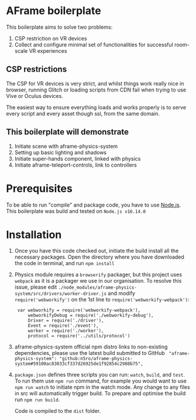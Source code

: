 # AFrame boilerplate

This boilerplate aims to solve two problems:

1. CSP restriction on VR devices
2. Collect and configure minimal set of functionalities for successful room-scale VR experiences

## CSP restrictions
The CSP for VR devices is very strict, and whilst things work really nice in browser, running Glitch or loading scripts from CDN fail when trying to use Vive or Oculus devices.

The easiest way to ensure everything loads and works properly is to serve every script and every asset though ssl, from the same domain.

## This boilerplate will demonstrate

1. Initiate scene with aframe-physics-system
1. Setting up basic lighting and shadows
1. Initiate super-hands component, linked with physics
1. Initiate aframe-teleport-controls, link to controllers

# Prerequisites

To be able to run "compile" and package code, you have to use [Node.js](https://nodejs.dev/). This boilerplate was build and tested on `Node.js v16.14.0`

# Installation

1. Once you have this code checked out, initiate the build install all the necessary packages. Open the directory where you have downloaded the code in terminal, and run `npm install`
1. Physics module requires a `browserify` packager, but this project uses `webpack` as it is a packager we use in our organisation. To resolve this issue, please edit `./node_modules/aframe-physics-system/src/drivers/worker-driver.js` and modify `require('webworkify')` on the 1st line to `require('webworkify-webpack')`:
        
    <!-- language: lang-js -->
        var webworkify = require('webworkify-webpack'),
            webworkifyDebug = require('./webworkify-debug'),
            Driver = require('./driver'),
            Event = require('./event'),
            worker = require('./worker'),
            protocol = require('../utils/protocol')
1. aframe-physics-system official npm distro links to non-existing dependencies, please use the latest build submitted to GitHub ` "aframe-physics-system": "github:n5ro/aframe-physics-system#59100ac83033cf337d26925de1f92854c2988b75",`
1. `package.json` defines three scripts you can run: `watch`, `build`, and `test`. To run them use `npm run` command, for example you would want to use `npm run watch` to initiate npm in the watch mode. Any change to any files in src will automatically trigger build. To prepare and optimise the build run `npm run build`.  

    Code is compiled to the `dist` folder.

